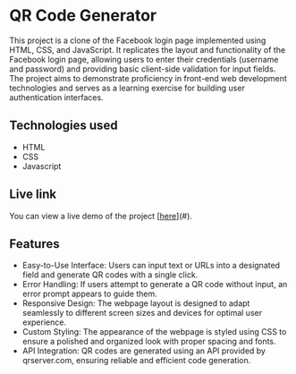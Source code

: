 # QR Code Generator

This project is a clone of the Facebook login page implemented using HTML, CSS, and JavaScript. It replicates the layout and functionality of the Facebook login page, allowing users to enter their credentials (username and password) and providing basic client-side validation for input fields. The project aims to demonstrate proficiency in front-end web development technologies and serves as a learning exercise for building user authentication interfaces.

## Technologies used

- HTML
- CSS
- Javascript


## Live link

You can view a live demo of the project [[here](https://famous-conkies-23b360.netlify.app/)](#).

## Features

- Easy-to-Use Interface: Users can input text or URLs into a designated field and generate QR codes with a single click.
- Error Handling: If users attempt to generate a QR code without input, an error prompt appears to guide them.
- Responsive Design: The webpage layout is designed to adapt seamlessly to different screen sizes and devices for optimal user experience.
- Custom Styling: The appearance of the webpage is styled using CSS to ensure a polished and organized look with proper spacing and fonts.
- API Integration: QR codes are generated using an API provided by qrserver.com, ensuring reliable and efficient code generation.

